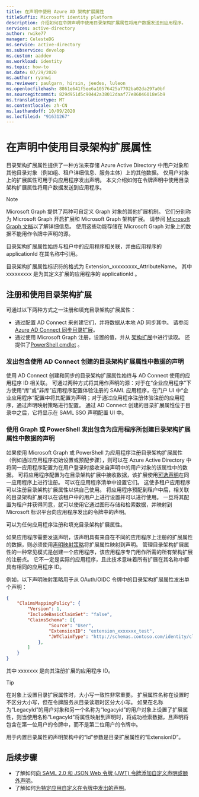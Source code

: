 ```yaml
---
title: 在声明中使用 Azure AD 架构扩展属性
titleSuffix: Microsoft identity platform
description: 介绍如何在令牌声明中使用目录架构扩展属性将用户数据发送到应用程序。
services: active-directory
author: rwike77
manager: CelesteDG
ms.service: active-directory
ms.subservice: develop
ms.custom: aaddev
ms.workload: identity
ms.topic: how-to
ms.date: 07/29/2020
ms.author: ryanwi
ms.reviewer: paulgarn, hirsin, jeedes, luleon
ms.openlocfilehash: 8861e641f5ee6a10576425a7702ba02da297a0bf
ms.sourcegitcommit: 829d951d5c90442a38012daaf77e86046018e5b9
ms.translationtype: MT
ms.contentlocale: zh-CN
ms.lasthandoff: 10/09/2020
ms.locfileid: "91631267"
---
```

# <a name="using-directory-schema-extension-attributes-in-claims"></a>在声明中使用目录架构扩展属性

目录架构扩展属性提供了一种方法来存储 Azure Active Directory 中用户对象和其他目录对象（例如组、租户详细信息、服务主体）上的其他数据。  仅用户对象上的扩展属性可用于向应用程序发出声明。 本文介绍如何在令牌声明中使用目录架构扩展属性将用户数据发送到应用程序。

> [!NOTE]
> Microsoft Graph 提供了两种可自定义 Graph 对象的其他扩展机制。 它们分别称为 Microsoft Graph 开启扩展和 Microsoft Graph 架构扩展。 请参阅 [Microsoft Graph 文档](/graph/extensibility-overview)以了解详细信息。 使用这些功能存储在 Microsoft Graph 对象上的数据不能用作令牌中声明的源。

目录架构扩展属性始终与租户中的应用程序相关联，并由应用程序的 applicationId 在其名称中引用。

目录架构扩展属性标识符的格式为 Extension_xxxxxxxxx_AttributeName。  其中 xxxxxxxxx 是为其定义扩展的应用程序的 applicationId 。

## <a name="registering-and-using-directory-schema-extensions"></a>注册和使用目录架构扩展
可通过以下两种方式之一注册和填充目录架构扩展属性：

- 通过配置 AD Connect 来创建它们，并将数据从本地 AD 同步其中。 请参阅 [Azure AD Connect 同步目录扩展](../hybrid/how-to-connect-sync-feature-directory-extensions.md)。
- 通过使用 Microsoft Graph 注册，设置的值，并从 [架构扩展](/graph/extensibility-overview)中进行读取。 还提供了[PowerShell cmdlet](/powershell/azure/active-directory/using-extension-attributes-sample) 。

### <a name="emitting-claims-with-data-from-directory-schema-extension-attributes-created-with-ad-connect"></a>发出包含使用 AD Connect 创建的目录架构扩展属性中数据的声明
使用 AD Connect 创建和同步的目录架构扩展属性始终与 AD Connect 使用的应用程序 ID 相关联。 可通过两种方式将其用作声明的源：对于在“企业应用程序”下方使用“库”或“非库”应用程序配置体验注册的 SAML 应用程序，在门户 UI 中“企业应用程序”配置中将其配置为声明；对于通过应用程序注册体验注册的应用程序，通过声明映射策略进行配置。   通过 AD Connect 创建的目录扩展属性位于目录中之后，它将显示在 SAML SSO 声明配置 UI 中。

### <a name="emitting-claims-with-data-from-directory-schema-extension-attributes-created-for-an-application-using-graph-or-powershell"></a>使用 Graph 或 PowerShell 发出包含为应用程序所创建目录架构扩展属性中数据的声明
如果使用 Microsoft Graph 或 PowerShell 为应用程序注册目录架构扩展属性（例如通过应用程序初始设置或预配步骤），则可以在 Azure Active Directory 中将同一应用程序配置为在用户登录时接收来自声明中的用户对象的该属性中的数据。  可将应用程序配置为在目录架构扩展中接收数据，该扩展使用[可选声明](active-directory-optional-claims.md#configuring-directory-extension-optional-claims)在同一应用程序上进行注册。  可以在应用程序清单中设置它们。  这使多租户应用程序可以注册目录架构扩展属性以供自己使用。 将应用程序预配到租户中后，相关联的目录架构扩展可以在该租户中的用户上进行设置并可以进行使用。  一旦将其配置为租户并获得同意，就可以使用它通过图形存储和检索数据，并映射到 Microsoft 标识平台向应用程序发出的令牌中的声明。

可以为任何应用程序注册和填充目录架构扩展属性。

如果应用程序需要发送声明，该声明具有来自在不同的应用程序上注册的扩展属性的数据，则必须使用[声明映射策略](active-directory-claims-mapping.md)将扩展属性映射到声明。  管理目录架构扩展属性的一种常见模式是创建一个应用程序，该应用程序专门用作所需的所有架构扩展的注册点。  它不一定是实际的应用程序，且此技术意味着所有扩展在其名称中都具有相同的应用程序 ID。

例如，以下声明映射策略用于从 OAuth/OIDC 令牌中的目录架构扩展属性发出单个声明：

```json
{
    "ClaimsMappingPolicy": {
        "Version": 1,
        "IncludeBasicClaimSet": "false",
        "ClaimsSchema": [{
                "Source": "User",
                "ExtensionID": "extension_xxxxxxx_test",
                "JWTClaimType": "http://schemas.contoso.com/identity/claims/exampleclaim"
            },
        ]
    }
}
```

其中 xxxxxxx 是向其注册扩展的应用程序 ID。

> [!TIP]
> 在对象上设置目录扩展属性时，大小写一致性非常重要。  扩展属性名称在设置时不区分大小写，但在令牌服务从目录读取时区分大小写。  如果在名称为“LegacyId”的用户对象和另一个名称为“legacyid”的用户对象上设置了扩展属性，则当使用名称“LegacyId”将属性映射到声明时，将成功检索数据，且声明将包含在第一位用户的令牌中，而不是第二位用户的令牌中。
>
> 用于内置目录属性的声明架构中的“Id”参数是目录扩展属性的“ExtensionID”。

## <a name="next-steps"></a>后续步骤
- 了解如何[向 SAML 2.0 和 JSON Web 令牌 (JWT) 令牌添加自定义声明或额外声明](active-directory-optional-claims.md)。
- 了解如何[为特定应用自定义在令牌中发出的声明](active-directory-claims-mapping.md)。